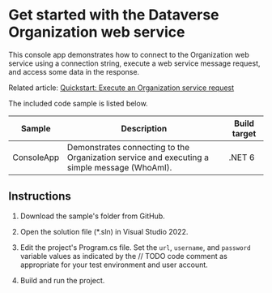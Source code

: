 # Get started with the Dataverse Organization web service

This console app demonstrates how to connect to the Organization web service using a connection string, execute a web service message request, and access some data in the response.

Related article: [Quickstart: Execute an Organization service request](https://docs.microsoft.com/power-apps/developer/data-platform/org-service/quick-start-org-service-console-app)

The included code sample is listed below.

|Sample|Description|Build target|
|---|---|---|
|ConsoleApp|Demonstrates connecting to the Organization service and executing a simple message (WhoAmI).|.NET 6|

## Instructions

1. Download the sample's folder from GitHub.

1. Open the solution file (*.sln) in Visual Studio 2022.

1. Edit the project's Program.cs file. Set the `url`, `username`, and `password` variable values as indicated by the // TODO code comment as appropriate for your test environment and user account.

1. Build and run the project.
